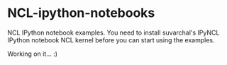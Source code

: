# NCL-ipython-notebooks

NCL IPython notebook examples. You need to install suvarchal's IPyNCL IPython notebook NCL kernel before you can start using the examples.

Working on it... :)
